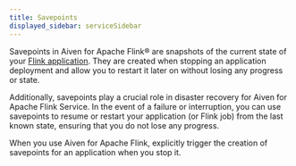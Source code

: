 ```yaml
---
title: Savepoints
displayed_sidebar: serviceSidebar
---
```


Savepoints in Aiven for Apache Flink® are snapshots of the current state of your [Flink application](/docs/products/flink/howto/create-flink-applications).
They are created when stopping an application deployment
and allow you to restart it later on without losing any progress or state.

Additionally, savepoints play a crucial role in disaster recovery for
Aiven for Apache Flink Service. In the event of a failure or
interruption, you can use savepoints to resume or restart your
application (or Flink job) from the last known state, ensuring that you
do not lose any progress.

When you use Aiven for Apache Flink, explicitly trigger the creation of
savepoints for an application when you stop it.
